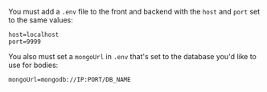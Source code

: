 You must add a `.env` file to the front and backend with the `host` and `port` set to the same values:

```
host=localhost
port=9999
```

You also must set a `mongoUrl` in `.env` that's set to the database you'd like to use for bodies:

```
mongoUrl=mongodb://IP:PORT/DB_NAME
```
